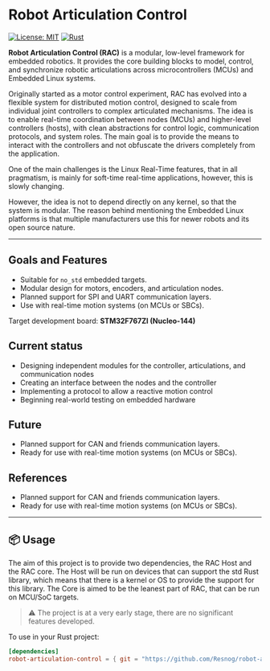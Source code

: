# Robot Articulation Control

[![License: MIT](https://img.shields.io/badge/License-MIT-blue.svg)](LICENSE)
[![Rust](https://img.shields.io/badge/Rust-stable-orange.svg)](https://www.rust-lang.org/)

**Robot Articulation Control (RAC)** is a modular, low-level framework for
embedded robotics. It provides the core building blocks to model, control, and
synchronize robotic articulations across microcontrollers (MCUs) and Embedded
Linux systems.

Originally started as a motor control experiment, RAC has evolved into a
flexible system for distributed motion control, designed to scale from
individual joint controllers to complex articulated mechanisms. The idea is to enable
real-time coordination between nodes (MCUs) and higher-level controllers (hosts),
with clean abstractions for control logic, communication protocols, and system
roles. The main goal is to provide the means to interact with the controllers and
not obfuscate the drivers completely from the application.

One of the main challenges is the Linux Real-Time features, that in all pragmatism,
is mainly for soft-time real-time applications, however, this is slowly changing.

However, the idea is not to depend directly on any kernel, so that the system
is modular. The reason behind mentioning the Embedded Linux platforms is that
multiple manufacturers use this for newer robots and its open source nature.

---

## Goals and Features

- Suitable for `no_std` embedded targets.
- Modular design for motors, encoders, and articulation nodes.
- Planned support for SPI and UART communication layers.
- Use with real-time motion systems (on MCUs or SBCs).

Target development board: **STM32F767ZI (Nucleo-144)**  

## Current status

- Designing independent modules for the controller, articulations, and communication nodes
- Creating an interface between the nodes and the controller
- Implementing a protocol to allow a reactive motion control
- Beginning real-world testing on embedded hardware

## Future

- Planned support for CAN and friends communication layers.
- Ready for use with real-time motion systems (on MCUs or SBCs).

## References
- Planned support for CAN and friends communication layers.
- Ready for use with real-time motion systems (on MCUs or SBCs).
---

## 📦 Usage

The aim of this project is to provide two dependencies, the RAC Host and the
RAC core. The Host will be run on devices that can support the std Rust
library, which means that there is a kernel or OS to provide the support for
this library. The Core is aimed to be the leanest part of RAC, that can be run
on MCU/SoC targets.

> ⚠️ The project is at a very early stage, there are no significant features developed.

To use in your Rust project:
```toml
[dependencies]
robot-articulation-control = { git = "https://github.com/Resnog/robot-articulation-control" }
